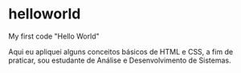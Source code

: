 # helloworld
My first code "Hello World"

Aqui eu apliquei alguns conceitos básicos de HTML e CSS, a fim de praticar, sou estudante de Análise e Desenvolvimento de Sistemas.
